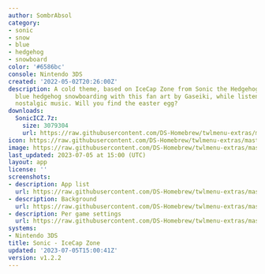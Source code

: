 ```yaml
---
author: SombrAbsol
category:
- sonic
- snow
- blue
- hedgehog
- snowboard
color: '#6586bc'
console: Nintendo 3DS
created: '2022-05-02T20:26:00Z'
description: A cold theme, based on IceCap Zone from Sonic the Hedgehog 3. Watch the
  blue hedgehog snowboarding with this fan art by Gaseiki, while listening to a certain
  nostalgic music. Will you find the easter egg?
downloads:
  SonicICZ.7z:
    size: 3079304
    url: https://raw.githubusercontent.com/DS-Homebrew/twlmenu-extras/master/_nds/TWiLightMenu/3dsmenu/themes/SonicICZ.7z
icon: https://raw.githubusercontent.com/DS-Homebrew/twlmenu-extras/master/_nds/TWiLightMenu/3dsmenu/themes/meta/SonicICZ/icon.png
image: https://raw.githubusercontent.com/DS-Homebrew/twlmenu-extras/master/_nds/TWiLightMenu/3dsmenu/themes/meta/SonicICZ/icon.png
last_updated: 2023-07-05 at 15:00 (UTC)
layout: app
license: ''
screenshots:
- description: App list
  url: https://raw.githubusercontent.com/DS-Homebrew/twlmenu-extras/master/_nds/TWiLightMenu/3dsmenu/themes/meta/SonicICZ/screenshots/app-list.png
- description: Background
  url: https://raw.githubusercontent.com/DS-Homebrew/twlmenu-extras/master/_nds/TWiLightMenu/3dsmenu/themes/meta/SonicICZ/screenshots/background.png
- description: Per game settings
  url: https://raw.githubusercontent.com/DS-Homebrew/twlmenu-extras/master/_nds/TWiLightMenu/3dsmenu/themes/meta/SonicICZ/screenshots/per-game-settings.png
systems:
- Nintendo 3DS
title: Sonic - IceCap Zone
updated: '2023-07-05T15:00:41Z'
version: v1.2.2
---
```

